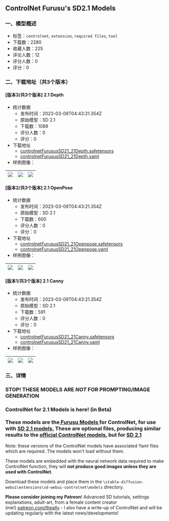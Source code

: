 ## ControlNet Furusu's SD2.1 Models
### 一、模型概述

- 标签：`controlnet`, `extension`, `required files`, `tool`
- 下载数：2280
- 收藏人数：225
- 评论人数：12
- 评分人数：0
- 评分：0

### 二、下载地址（共3个版本）

#### [版本3/共3个版本] 2.1 Depth

- 统计数据
  - 发布时间：2023-03-09T04:43:21.354Z
  - 原始模型：SD 2.1
  - 下载数：1089
  - 评分人数：0
  - 评分：0
- 下载地址
  - [controlnetFurususSD21_21Depth.safetensors](https://civitai.com/api/download/models/20453)
  - [controlnetFurususSD21_21Depth.yaml](https://civitai.com/api/download/models/20453?type=Config&format=Other)
- 样例图像：

| <img src="https://image.civitai.com/xG1nkqKTMzGDvpLrqFT7WA/6eae67ed-e729-4611-1910-e7388ef06100/width=450/216618.jpeg" /> | <img src="https://image.civitai.com/xG1nkqKTMzGDvpLrqFT7WA/619bb3d0-709d-4e6d-49b8-b72f93680500/width=450/216617.jpeg" /> | <img src="https://image.civitai.com/xG1nkqKTMzGDvpLrqFT7WA/209cf4ac-7c9c-49ae-33b9-4e15152c6000/width=450/216616.jpeg" /> |
| ---- | ---- | ---- |

#### [版本2/共3个版本] 2.1 OpenPose

- 统计数据
  - 发布时间：2023-03-09T04:43:21.354Z
  - 原始模型：SD 2.1
  - 下载数：600
  - 评分人数：0
  - 评分：0
- 下载地址
  - [controlnetFurususSD21_21Openpose.safetensors](https://civitai.com/api/download/models/20443)
  - [controlnetFurususSD21_21Openpose.yaml](https://civitai.com/api/download/models/20443?type=Config&format=Other)
- 样例图像：

| <img src="https://image.civitai.com/xG1nkqKTMzGDvpLrqFT7WA/4779817f-535a-4502-f241-c8e7e8a63900/width=450/216560.jpeg" /> | <img src="https://image.civitai.com/xG1nkqKTMzGDvpLrqFT7WA/8b4bcd51-87a0-419a-7c5e-2e9c18b13300/width=450/216559.jpeg" /> | <img src="https://image.civitai.com/xG1nkqKTMzGDvpLrqFT7WA/cd549a14-8937-400d-4208-f11c60646100/width=450/216558.jpeg" /> |
| ---- | ---- | ---- |

#### [版本1/共3个版本] 2.1 Canny

- 统计数据
  - 发布时间：2023-03-09T04:43:21.354Z
  - 原始模型：SD 2.1
  - 下载数：591
  - 评分人数：0
  - 评分：0
- 下载地址
  - [controlnetFurususSD21_21Canny.safetensors](https://civitai.com/api/download/models/20435)
  - [controlnetFurususSD21_21Canny.yaml](https://civitai.com/api/download/models/20435?type=Config&format=Other)
- 样例图像：

| <img src="https://image.civitai.com/xG1nkqKTMzGDvpLrqFT7WA/50871c44-023c-4ac2-966d-b05eda937a00/width=450/216566.jpeg" /> | <img src="https://image.civitai.com/xG1nkqKTMzGDvpLrqFT7WA/0fb427b6-7985-409d-1893-8ab7c83fa500/width=450/216565.jpeg" /> | <img src="https://image.civitai.com/xG1nkqKTMzGDvpLrqFT7WA/e2e75861-b2db-47a0-ced1-7c02023a5100/width=450/216564.jpeg" /> |
| ---- | ---- | ---- |


### 三、详情
<h3>STOP! THESE MODELS ARE <em>NOT </em>FOR PROMPTING/IMAGE GENERATION</h3><p></p><h3>ControlNet for 2.1 Models is here! (in Beta)<br /><br />These models are the<a target="_blank" rel="ugc" href="https://huggingface.co/furusu/ControlNet"> Furusu Models </a>for ControlNet, for use with <u>SD 2.1 models.</u> These are optional files, producing similar results to the <a target="_blank" rel="ugc" href="https://civitai.com/models/9868/controlnet-pre-trained-difference-models">official ControlNet models</a>, but for <u>SD 2.1</u></h3><p></p><p>Note: these versions of the ControlNet models have associated Yaml files which are required. The models won't load without them.</p><p></p><p>These models are embedded with the neural network data required to make ControlNet function, they will <strong>not produce good images unless they are used with ControlNet</strong>.</p><p></p><p>Download these models and place them in the <code>\stable-diffusion-webui\extensions\sd-webui-controlnet\models</code> directory.</p><p></p><p><strong>Please consider joining my Patreon</strong>! Advanced SD tutorials, settings explanations, adult-art, from a female content creator (me!) <a target="_blank" rel="ugc" href="http://patreon.com/theally">patreon.com/theally</a> - I also have a write-up of ControlNet and will be updating regularly with the latest news/developments!</p>
